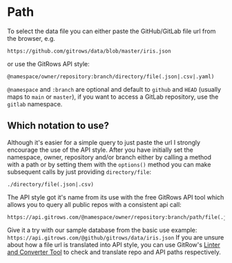 
# Path

To select the data file you can either paste the GitHub/GitLab file url from the browser, e.g.

```url
https://github.com/gitrows/data/blob/master/iris.json
```

or use the GitRows API style:

```
@namespace/owner/repository:branch/directory/file(.json|.csv|.yaml)
```

`@namespace` and `:branch` are optional and default to `github` and `HEAD` (usually maps to `main` or `master`), if you want to access a GitLab repository, use the `gitlab` namespace.


## Which notation to use?

Although it's easier for a simple query to just paste the url I strongly encourage the use of the API style. After you have initially set the namespace, owner, repository and/or branch either by calling a method with a path or by setting them with the `options()` method you can make subsequent calls by just providing `directory/file`:

```
./directory/file(.json|.csv)
```

The API style got it's name from its use with the free GitRows API tool which allows you to query all public repos with a consistent api call:

```
https://api.gitrows.com/@namespace/owner/repository:branch/path/file(.json|.csv|.yaml)
```

Give it a try with our sample database from the basic use example: `https://api.gitrows.com/@github/gitrows/data/iris.json` If you are unsure about how a file url is translated into API style, you can use GitRow's [Linter and Converter Tool](https://gitrows.com/linter) to check and translate repo and API paths respectively.
